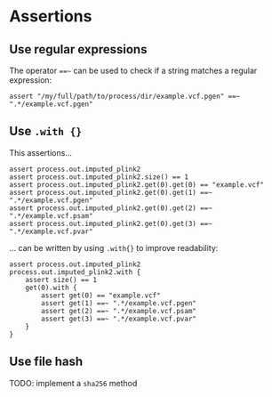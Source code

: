# Assertions

## Use regular expressions

The operator `==~` can be used to check if a string matches a regular expression:

```
assert "/my/full/path/to/process/dir/example.vcf.pgen" ==~ ".*/example.vcf.pgen"
```


## Use `.with {}`

This assertions...

```
assert process.out.imputed_plink2
assert process.out.imputed_plink2.size() == 1
assert process.out.imputed_plink2.get(0).get(0) == "example.vcf"
assert process.out.imputed_plink2.get(0).get(1) ==~ ".*/example.vcf.pgen"
assert process.out.imputed_plink2.get(0).get(2) ==~ ".*/example.vcf.psam"
assert process.out.imputed_plink2.get(0).get(3) ==~ ".*/example.vcf.pvar"
```

... can be written by using `.with{}` to improve readability:

```
assert process.out.imputed_plink2
process.out.imputed_plink2.with {
    assert size() == 1
    get(0).with {
        assert get(0) == "example.vcf"
        assert get(1) ==~ ".*/example.vcf.pgen"
        assert get(2) ==~ ".*/example.vcf.psam"
        assert get(3) ==~ ".*/example.vcf.pvar"
    }
}

```

## Use file hash

TODO: implement a `sha256` method
